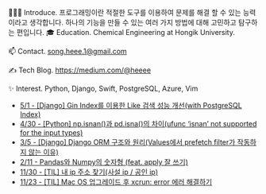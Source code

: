 

🙇🏻‍♀️ Introduce.
프로그래밍이란 적절한 도구를 이용하여 문제를 해결 할 수 있는 능력이라고 생각합니다.
하나의 기능을 만들 수 있는 여러 가지 방법에 대해 고민하고 탐구하는 편입니다.
🎓 Education.
Chemical Engineering at Hongik University.

📫 Contact.
song.heee.1@gmail.com

✍️ Tech Blog.
https://medium.com/@heeee

✨ Interest.
Python, Django, Swift, PostgreSQL, Azure, Vim
 - [5/1 - [Django] Gin Index를 이용한 Like 검색 성능 개선(with PostgreSQL Index)](https://medium.com/@heeee/django-gin-index%EB%A5%BC-%EC%9D%B4%EC%9A%A9%ED%95%9C-like-%EA%B2%80%EC%83%89-%EC%84%B1%EB%8A%A5-%EA%B0%9C%EC%84%A0-with-postgresql-index-9c9eae7f67b7?source=rss-c2e45ad344fe------2)
 - [4/30 - [Python] np.isnan()과 pd.isna()의 차이(ufunc ‘isnan’ not supported for the input types)](https://medium.com/@heeee/python-np-isnan-%EA%B3%BC-pd-isna-%EC%9D%98-%EC%B0%A8%EC%9D%B4-ufunc-isnan-not-supported-for-the-input-types-7c67abdea363?source=rss-c2e45ad344fe------2)
 - [3/5 - [Django] Django ORM 구조와 원리(Values에서 prefetch filter가 작동하지 않는 이유)](https://medium.com/@heeee/django-django-orm-%EA%B5%AC%EC%A1%B0%EC%99%80-%EC%9B%90%EB%A6%AC-values%EC%97%90%EC%84%9C-prefetch-filter%EA%B0%80-%EC%9E%91%EB%8F%99%ED%95%98%EC%A7%80-%EC%95%8A%EB%8A%94-%EC%9D%B4%EC%9C%A0-90813975fdc3?source=rss-c2e45ad344fe------2)
 - [2/11 - Pandas와 Numpy의 숫자형 (feat. apply 잘 쓰기)](https://medium.com/@heeee/pandas%EC%99%80-numpy%EC%9D%98-%EC%88%AB%EC%9E%90%ED%98%95-feat-apply-%EC%9E%98-%EC%93%B0%EA%B8%B0-2505a234b009?source=rss-c2e45ad344fe------2)
 - [11/30 - [TIL] 내 ip 주소 찾기(사설 ip / 공인 ip)](https://medium.com/@heeee/til-%EB%82%B4-ip-%EC%A3%BC%EC%86%8C-%EC%B0%BE%EA%B8%B0-%EC%82%AC%EC%84%A4-ip-%EA%B3%B5%EC%9D%B8-ip-d03337e09ff1?source=rss-c2e45ad344fe------2)
 - [11/23 - [TIL] Mac OS 업그레이드 후 xcrun: error 에러 해결하기](https://medium.com/@heeee/til-mac-os-%EC%97%85%EA%B7%B8%EB%A0%88%EC%9D%B4%EB%93%9C-%ED%9B%84-xcrun-error-%EC%97%90%EB%9F%AC-%ED%95%B4%EA%B2%B0%ED%95%98%EA%B8%B0-f66aa054bc4?source=rss-c2e45ad344fe------2)
